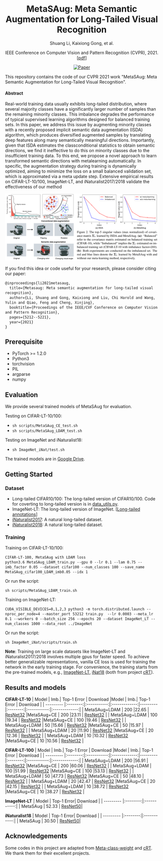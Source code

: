 
<div align="center">
 
# MetaSAug: Meta Semantic Augmentation for Long-Tailed Visual Recognition

Shuang Li, Kaixiong Gong, et al.

IEEE Conference on Computer Vision and Pattern Recognition (CVPR), 2021.  [[pdf](https://openaccess.thecvf.com/content/CVPR2021/papers/Li_MetaSAug_Meta_Semantic_Augmentation_for_Long-Tailed_Visual_Recognition_CVPR_2021_paper.pdf)]
 
[![Paper](https://img.shields.io/badge/paper-arxiv.2208.01195-B31B1B.svg)](https://arxiv.org/abs/2103.12579)
</div>
 
This repository contains the code of our CVPR 2021 work "MetaSAug: Meta Semantic Augmentation for Long-Tailed Visual Recognition".
 
#### Abstract

Real-world training data usually exhibits long-tailed distribution, where several majority classes have a significantly larger number of samples than the remaining minority classes. This imbalance degrades the performance of typical supervised learning algorithms designed for balanced training sets. In this paper, we address this issue by augmenting minority classes with a recently proposed implicit semantic data augmentation (ISDA) algorithm, which produces diversified augmented samples by translating deep features along many semantically meaningful directions. Importantly, given that ISDA estimates the classconditional statistics to obtain semantic directions, we find it ineffective to do this on minority classes due to the insufficient training data. To this end, we propose a novel approach to learn transformed semantic directions with metalearning automatically. In specific, the augmentation strategy during training is dynamically optimized, aiming to minimize the loss on a small balanced validation set, which is approximated via a meta update step. Extensive empirical results on CIFAR-LT-10/100, ImageNet-LT, and iNaturalist2017/2018 validate the effectiveness of our method

<p align="center">
<img src="assets/illustration.png" alt="drawing" width="800"/>
</p>  
 

If you find this idea or code useful for your research, please consider citing our paper:
```
@inproceedings{li2021metasaug,
  title={Metasaug: Meta semantic augmentation for long-tailed visual recognition},
  author={Li, Shuang and Gong, Kaixiong and Liu, Chi Harold and Wang, Yulin and Qiao, Feng and Cheng, Xinjing},
  booktitle={Proceedings of the IEEE/CVF Conference on Computer Vision and Pattern Recognition},
  pages={5212--5221},
  year={2021}
}
```

## Prerequisite

- PyTorch >= 1.2.0
- Python3
- torchvision
- PIL
- argparse
- numpy

## Evaluation

We provide several trained models of MetaSAug for evaluation.

Testing on CIFAR-LT-10/100:

- `sh scripts/MetaSAug_CE_test.sh`
- `sh scripts/MetaSAug_LDAM_test.sh`

Testing on ImageNet and iNaturalist18:

- `sh ImageNet_iNat/test.sh`

The trained models are in [Google Drive](https://drive.google.com/drive/folders/1YyE4RAniebDo8KyvdobcRfS0w5ZtMAQt?usp=sharing).

## Getting Started

### Dataset
- Long-tailed CIFAR10/100: The long-tailed version of CIFAR10/100. Code for coverting to long-tailed version is in [data_utils.py](https://github.com/BIT-DA/MetaSAug/blob/main/data_utils.py).
- ImageNet-LT: The long-tailed version of ImageNet. [[Long-tailed annotations](https://github.com/BIT-DA/MetaSAug/tree/main/ImageNet_iNat/data)]
- [iNaturalist2017](https://github.com/visipedia/inat_comp/tree/master/2017): A natural long-tailed dataset.
- [iNaturalist2018](https://github.com/visipedia/inat_comp/tree/master/2018): A natural long-tailed dataset.

### Training

Training on CIFAR-LT-10/100:
```
CIFAR-LT-100, MetaSAug with LDAM loss
python3.6 MetaSAug_LDAM_train.py --gpu 0 --lr 0.1 --lam 0.75 --imb_factor 0.05 --dataset cifar100 --num_classes 100 --save_name MetaSAug_cifar100_LDAM_imb0.05 --idx 1
```

Or run the script:

```
sh scripts/MetaSAug_LDAM_train.sh
```

Training on ImageNet-LT:

```
CUDA_VISIBLE_DEVICES=0,1,2,3 python3 -m torch.distributed.launch --nproc_per_node=4 --master_port 53212 train.py  --lr 0.0003 --meta_lr 0.1 --workers 0 --batch_size 256 --epochs 20 --dataset ImageNet_LT --num_classes 1000 --data_root ../ImageNet
```

Or run the script:

```
sh ImageNet_iNat/scripts/train.sh
```

**Note**: Training on large scale datasets like ImageNet-LT and iNaturalist2017/2018 involves multiple gpus for faster speed. To achieve better generalizable representations, vanilla CE loss is used for training the network in the early training stage. For convenience, the training starts from the pre-trained models, e.g., [ImageNet-LT](https://dl.fbaipublicfiles.com/classifier-balancing/ImageNet_LT/models/resnet50_uniform_e90.pth), [iNat18](https://dl.fbaipublicfiles.com/classifier-balancing/iNaturalist18/models/resnet50_uniform_e200.pth) (both from project [cRT](https://github.com/facebookresearch/classifier-balancing)).

## Results and models
**CIFAR-LT-10**
|   Model   | Imb.| Top-1 Error |   Download    |Model   | Imb.| Top-1 Error |   Download    |
| --------- |:--------:|:-----------:|:-------------:|--------- |:--------:|:-----------:|:-------------:|
| MetaSAug+LDAM | 200  |22.65 | [ResNet32](https://drive.google.com/drive/folders/1eKGWDXBa1jqOBWXRUVks6iZOn2YhKkET?usp=sharing) |MetaSAug+CE | 200  |23.11 | [ResNet32](https://drive.google.com/drive/folders/1eKGWDXBa1jqOBWXRUVks6iZOn2YhKkET?usp=sharing) |
| MetaSAug+LDAM | 100  |19.34 | [ResNet32](https://drive.google.com/drive/folders/1eKGWDXBa1jqOBWXRUVks6iZOn2YhKkET?usp=sharing) |MetaSAug+CE | 100  |19.46 | [ResNet32](https://drive.google.com/drive/folders/1eKGWDXBa1jqOBWXRUVks6iZOn2YhKkET?usp=sharing) |
| MetaSAug+LDAM | 50   |15.66 | [ResNet32](https://drive.google.com/drive/folders/1eKGWDXBa1jqOBWXRUVks6iZOn2YhKkET?usp=sharing) |MetaSAug+CE | 50  |15.97 | [ResNet32](https://drive.google.com/drive/folders/1eKGWDXBa1jqOBWXRUVks6iZOn2YhKkET?usp=sharing) |
| MetaSAug+LDAM | 20   |11.90 | [ResNet32](https://drive.google.com/drive/folders/1eKGWDXBa1jqOBWXRUVks6iZOn2YhKkET?usp=sharing) |MetaSAug+CE | 20  |12.36 | [ResNet32](https://drive.google.com/drive/folders/1eKGWDXBa1jqOBWXRUVks6iZOn2YhKkET?usp=sharing) |
| MetaSAug+LDAM | 10   |10.32 | [ResNet32](https://drive.google.com/drive/folders/1eKGWDXBa1jqOBWXRUVks6iZOn2YhKkET?usp=sharing) |MetaSAug+CE | 10  |10.56 | [ResNet32](https://drive.google.com/drive/folders/1eKGWDXBa1jqOBWXRUVks6iZOn2YhKkET?usp=sharing) |

**CIFAR-LT-100**
|   Model   | Imb.| Top-1 Error |   Download    |Model   | Imb.| Top-1 Error |   Download    |
| --------- |:--------:|:-----------:|:-------------:|--------- |:--------:|:-----------:|:-------------:|
| MetaSAug+LDAM | 200  |56.91 | [ResNet32](https://drive.google.com/drive/folders/1eKGWDXBa1jqOBWXRUVks6iZOn2YhKkET?usp=sharing) |MetaSAug+CE | 200  |60.06 | [ResNet32](https://drive.google.com/drive/folders/1eKGWDXBa1jqOBWXRUVks6iZOn2YhKkET?usp=sharing) |
| MetaSAug+LDAM | 100  |51.99 | [ResNet32](https://drive.google.com/drive/folders/1eKGWDXBa1jqOBWXRUVks6iZOn2YhKkET?usp=sharing) |MetaSAug+CE | 100  |53.13 | [ResNet32](https://drive.google.com/drive/folders/1eKGWDXBa1jqOBWXRUVks6iZOn2YhKkET?usp=sharing) |
| MetaSAug+LDAM | 50   |47.73 | [ResNet32](https://drive.google.com/drive/folders/1eKGWDXBa1jqOBWXRUVks6iZOn2YhKkET?usp=sharing) |MetaSAug+CE | 50  |48.10 | [ResNet32](https://drive.google.com/drive/folders/1eKGWDXBa1jqOBWXRUVks6iZOn2YhKkET?usp=sharing) |
| MetaSAug+LDAM | 20   |42.47 | [ResNet32](https://drive.google.com/drive/folders/1eKGWDXBa1jqOBWXRUVks6iZOn2YhKkET?usp=sharing) |MetaSAug+CE | 20  |42.15 | [ResNet32](https://drive.google.com/drive/folders/1eKGWDXBa1jqOBWXRUVks6iZOn2YhKkET?usp=sharing) |
| MetaSAug+LDAM | 10   |38.72 | [ResNet32](https://drive.google.com/drive/folders/1eKGWDXBa1jqOBWXRUVks6iZOn2YhKkET?usp=sharing) |MetaSAug+CE | 10  |38.27 | [ResNet32](https://drive.google.com/drive/folders/1eKGWDXBa1jqOBWXRUVks6iZOn2YhKkET?usp=sharing) |

**ImageNet-LT**
| Model | Top-1 Error| Download |
| --------- |:--------:|:-----------:|
| MetaSAug |  52.33  | [ResNet50](https://drive.google.com/drive/folders/1HuaMsPCcR4DV1Tev9dHxd4BGU7mxJuqZ?usp=sharing)|

**iNaturalist18**
| Model | Top-1 Error| Download |
| --------- |:--------:|:-----------:|
| MetaSAug |  30.50  | [ResNet50](https://drive.google.com/drive/folders/1yQDFKDQmgxWArHNc9kvEPxMPcs2mXa6O?usp=sharing)|

## Acknowledgements
Some codes in this project are adapted from [Meta-class-weight](https://github.com/abdullahjamal/Longtail_DA) and [cRT](https://github.com/facebookresearch/classifier-balancing). We thank them for their excellent projects.


